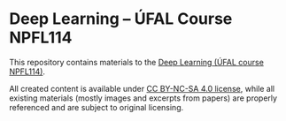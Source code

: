 # Deep Learning – ÚFAL Course NPFL114

This repository contains materials to the
[Deep Learning (ÚFAL course NPFL114)](http://ufal.mff.cuni.cz/courses/npfl114).

All created content is available under
[CC BY-NC-SA 4.0 license](https://creativecommons.org/licenses/by-nc-sa/4.0/),
while all existing materials (mostly images and excerpts from papers) are
properly referenced and are subject to original licensing.
